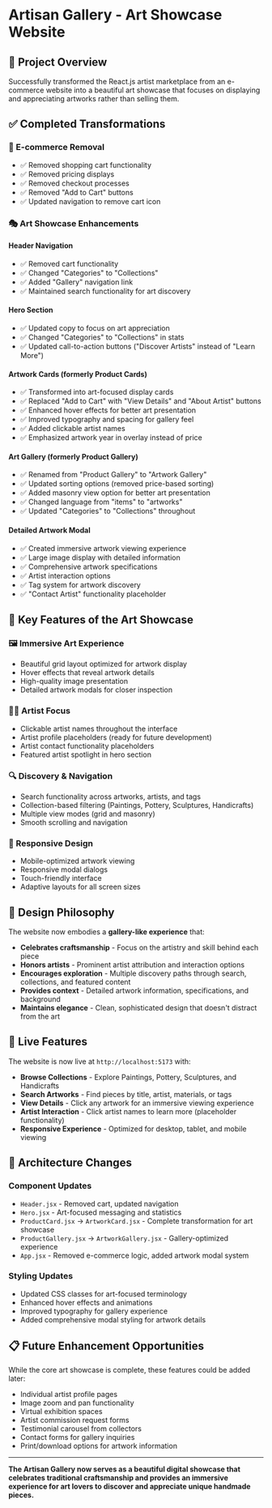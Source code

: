# Artisan Gallery - Art Showcase Website

## 🎨 **Project Overview**

Successfully transformed the React.js artist marketplace from an e-commerce website into a beautiful art showcase that focuses on displaying and appreciating artworks rather than selling them.

## ✅ **Completed Transformations**

### **🛒 E-commerce Removal**
- ✅ Removed shopping cart functionality
- ✅ Removed pricing displays
- ✅ Removed checkout processes
- ✅ Removed "Add to Cart" buttons
- ✅ Updated navigation to remove cart icon

### **🎭 Art Showcase Enhancements**

#### **Header Navigation**
- ✅ Removed cart functionality
- ✅ Changed "Categories" to "Collections"
- ✅ Added "Gallery" navigation link
- ✅ Maintained search functionality for art discovery

#### **Hero Section**
- ✅ Updated copy to focus on art appreciation
- ✅ Changed "Categories" to "Collections" in stats
- ✅ Updated call-to-action buttons ("Discover Artists" instead of "Learn More")

#### **Artwork Cards (formerly Product Cards)**
- ✅ Transformed into art-focused display cards
- ✅ Replaced "Add to Cart" with "View Details" and "About Artist" buttons
- ✅ Enhanced hover effects for better art presentation
- ✅ Improved typography and spacing for gallery feel
- ✅ Added clickable artist names
- ✅ Emphasized artwork year in overlay instead of price

#### **Art Gallery (formerly Product Gallery)**
- ✅ Renamed from "Product Gallery" to "Artwork Gallery"
- ✅ Updated sorting options (removed price-based sorting)
- ✅ Added masonry view option for better art presentation
- ✅ Changed language from "items" to "artworks"
- ✅ Updated "Categories" to "Collections" throughout

#### **Detailed Artwork Modal**
- ✅ Created immersive artwork viewing experience
- ✅ Large image display with detailed information
- ✅ Comprehensive artwork specifications
- ✅ Artist interaction options
- ✅ Tag system for artwork discovery
- ✅ "Contact Artist" functionality placeholder

## 🎯 **Key Features of the Art Showcase**

### **🖼️ Immersive Art Experience**
- Beautiful grid layout optimized for artwork display
- Hover effects that reveal artwork details
- High-quality image presentation
- Detailed artwork modals for closer inspection

### **👨‍🎨 Artist Focus**
- Clickable artist names throughout the interface
- Artist profile placeholders (ready for future development)
- Artist contact functionality placeholders
- Featured artist spotlight in hero section

### **🔍 Discovery & Navigation**
- Search functionality across artworks, artists, and tags
- Collection-based filtering (Paintings, Pottery, Sculptures, Handicrafts)
- Multiple view modes (grid and masonry)
- Smooth scrolling and navigation

### **📱 Responsive Design**
- Mobile-optimized artwork viewing
- Responsive modal dialogs
- Touch-friendly interface
- Adaptive layouts for all screen sizes

## 🎨 **Design Philosophy**

The website now embodies a **gallery-like experience** that:
- **Celebrates craftsmanship** - Focus on the artistry and skill behind each piece
- **Honors artists** - Prominent artist attribution and interaction options
- **Encourages exploration** - Multiple discovery paths through search, collections, and featured content
- **Provides context** - Detailed artwork information, specifications, and background
- **Maintains elegance** - Clean, sophisticated design that doesn't distract from the art

## 🚀 **Live Features**

The website is now live at `http://localhost:5173` with:
- **Browse Collections** - Explore Paintings, Pottery, Sculptures, and Handicrafts
- **Search Artworks** - Find pieces by title, artist, materials, or tags
- **View Details** - Click any artwork for an immersive viewing experience
- **Artist Interaction** - Click artist names to learn more (placeholder functionality)
- **Responsive Experience** - Optimized for desktop, tablet, and mobile viewing

## 🔄 **Architecture Changes**

### **Component Updates**
- `Header.jsx` - Removed cart, updated navigation
- `Hero.jsx` - Art-focused messaging and statistics
- `ProductCard.jsx` → `ArtworkCard.jsx` - Complete transformation for art showcase
- `ProductGallery.jsx` → `ArtworkGallery.jsx` - Gallery-optimized experience
- `App.jsx` - Removed e-commerce logic, added artwork modal system

### **Styling Updates**
- Updated CSS classes for art-focused terminology
- Enhanced hover effects and animations
- Improved typography for gallery experience
- Added comprehensive modal styling for artwork details

## 📋 **Future Enhancement Opportunities**

While the core art showcase is complete, these features could be added later:
- Individual artist profile pages
- Image zoom and pan functionality
- Virtual exhibition spaces
- Artist commission request forms
- Testimonial carousel from collectors
- Contact forms for gallery inquiries
- Print/download options for artwork information

---

**The Artisan Gallery now serves as a beautiful digital showcase that celebrates traditional craftsmanship and provides an immersive experience for art lovers to discover and appreciate unique handmade pieces.**